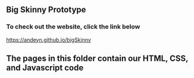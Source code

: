 ## Big Skinny Prototype

### To check out the website, click the link below
https://andeyn.github.io/bigSkinny

## The pages in this folder contain our HTML, CSS, and Javascript code